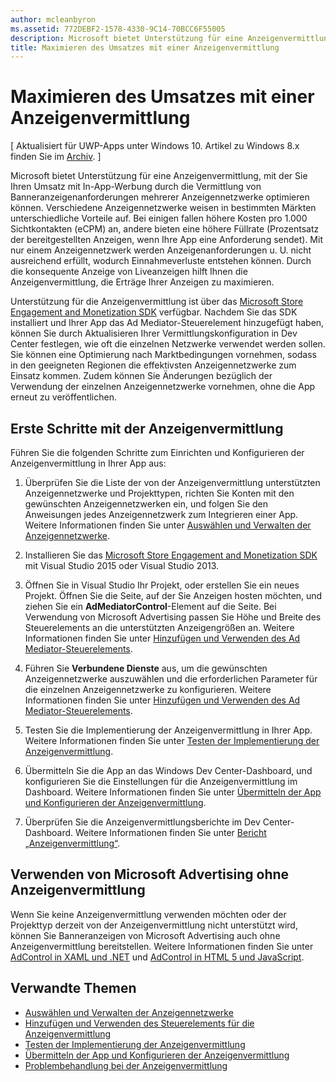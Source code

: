```yaml
---
author: mcleanbyron
ms.assetid: 772DEBF2-1578-4330-9C14-70BCC6F55005
description: Microsoft bietet Unterstützung für eine Anzeigenvermittlung, mit der Sie Ihren Umsatz mit In-App-Werbung durch die Vermittlung von Banneranzeigenanforderungen mehrerer Anzeigennetzwerke optimieren können.
title: Maximieren des Umsatzes mit einer Anzeigenvermittlung
---
```


#  Maximieren des Umsatzes mit einer Anzeigenvermittlung


\[ Aktualisiert für UWP-Apps unter Windows 10. Artikel zu Windows 8.x finden Sie im [Archiv](http://go.microsoft.com/fwlink/p/?linkid=619132). \]

Microsoft bietet Unterstützung für eine Anzeigenvermittlung, mit der Sie Ihren Umsatz mit In-App-Werbung durch die Vermittlung von Banneranzeigenanforderungen mehrerer Anzeigennetzwerke optimieren können. Verschiedene Anzeigennetzwerke weisen in bestimmten Märkten unterschiedliche Vorteile auf. Bei einigen fallen höhere Kosten pro 1.000 Sichtkontakten (eCPM) an, andere bieten eine höhere Füllrate (Prozentsatz der bereitgestellten Anzeigen, wenn Ihre App eine Anforderung sendet). Mit nur einem Anzeigennetzwerk werden Anzeigenanforderungen u. U. nicht ausreichend erfüllt, wodurch Einnahmeverluste entstehen können. Durch die konsequente Anzeige von Liveanzeigen hilft Ihnen die Anzeigenvermittlung, die Erträge Ihrer Anzeigen zu maximieren.

Unterstützung für die Anzeigenvermittlung ist über das [Microsoft Store Engagement and Monetization SDK](http://aka.ms/store-em-sdk) verfügbar. Nachdem Sie das SDK installiert und Ihrer App das Ad Mediator-Steuerelement hinzugefügt haben, können Sie durch Aktualisieren Ihrer Vermittlungskonfiguration in Dev Center festlegen, wie oft die einzelnen Netzwerke verwendet werden sollen. Sie können eine Optimierung nach Marktbedingungen vornehmen, sodass in den geeigneten Regionen die effektivsten Anzeigennetzwerke zum Einsatz kommen. Zudem können Sie Änderungen bezüglich der Verwendung der einzelnen Anzeigennetzwerke vornehmen, ohne die App erneut zu veröffentlichen.

## Erste Schritte mit der Anzeigenvermittlung


Führen Sie die folgenden Schritte zum Einrichten und Konfigurieren der Anzeigenvermittlung in Ihrer App aus:

1.  Überprüfen Sie die Liste der von der Anzeigenvermittlung unterstützten Anzeigennetzwerke und Projekttypen, richten Sie Konten mit den gewünschten Anzeigennetzwerken ein, und folgen Sie den Anweisungen jedes Anzeigennetzwerk zum Integrieren einer App. Weitere Informationen finden Sie unter [Auswählen und Verwalten der Anzeigennetzwerke](select-and-manage-your-ad-networks.md).

2.  Installieren Sie das [Microsoft Store Engagement and Monetization SDK](http://aka.ms/store-em-sdk) mit Visual Studio 2015 oder Visual Studio 2013.

3.  Öffnen Sie in Visual Studio Ihr Projekt, oder erstellen Sie ein neues Projekt. Öffnen Sie die Seite, auf der Sie Anzeigen hosten möchten, und ziehen Sie ein **AdMediatorControl**-Element auf die Seite. Bei Verwendung von Microsoft Advertising passen Sie Höhe und Breite des Steuerelements an die unterstützten Anzeigengrößen an. Weitere Informationen finden Sie unter [Hinzufügen und Verwenden des Ad Mediator-Steuerelements](add-and-use-the-ad-mediator-control.md).

4.  Führen Sie **Verbundene Dienste** aus, um die gewünschten Anzeigennetzwerke auszuwählen und die erforderlichen Parameter für die einzelnen Anzeigennetzwerke zu konfigurieren. Weitere Informationen finden Sie unter [Hinzufügen und Verwenden des Ad Mediator-Steuerelements](add-and-use-the-ad-mediator-control.md).

5.  Testen Sie die Implementierung der Anzeigenvermittlung in Ihrer App. Weitere Informationen finden Sie unter [Testen der Implementierung der Anzeigenvermittlung](test-your-ad-mediation-implementation.md).

6.  Übermitteln Sie die App an das Windows Dev Center-Dashboard, und konfigurieren Sie die Einstellungen für die Anzeigenvermittlung im Dashboard. Weitere Informationen finden Sie unter [Übermitteln der App und Konfigurieren der Anzeigenvermittlung](submit-your-app-and-configure-ad-mediation.md).

7.  Überprüfen Sie die Anzeigenvermittlungsberichte im Dev Center-Dashboard. Weitere Informationen finden Sie unter [Bericht „Anzeigenvermittlung“](https://msdn.microsoft.com/library/windows/apps/mt148521).

## Verwenden von Microsoft Advertising ohne Anzeigenvermittlung


Wenn Sie keine Anzeigenvermittlung verwenden möchten oder der Projekttyp derzeit von der Anzeigenvermittlung nicht unterstützt wird, können Sie Banneranzeigen von Microsoft Advertising auch ohne Anzeigenvermittlung bereitstellen. Weitere Informationen finden Sie unter [AdControl in XAML und .NET](https://msdn.microsoft.com/library/mt313186.aspx) und [AdControl in HTML 5 und JavaScript](https://msdn.microsoft.com/library/mt313130.aspx).

## Verwandte Themen

* [Auswählen und Verwalten der Anzeigennetzwerke](select-and-manage-your-ad-networks.md)
* [Hinzufügen und Verwenden des Steuerelements für die Anzeigenvermittlung](add-and-use-the-ad-mediator-control.md)
* [Testen der Implementierung der Anzeigenvermittlung](test-your-ad-mediation-implementation.md)
* [Übermitteln der App und Konfigurieren der Anzeigenvermittlung](submit-your-app-and-configure-ad-mediation.md)
* [Problembehandlung bei der Anzeigenvermittlung](troubleshoot-ad-mediation.md)
 

 


<!--HONumber=May16_HO2-->


